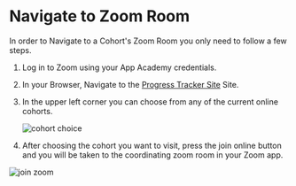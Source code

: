 # Navigate to Zoom Room

In order to Navigate to a Cohort's Zoom Room you only need to follow a few steps.

1. Log in to Zoom using your App Academy credentials.
2. In your Browser, Navigate to the [Progress Tracker Site][progress-tracker-site] Site.
3. In the upper left corner you can choose from any of the current online cohorts.

   ![cohort choice][progress-tracker-1]

4. After choosing the cohort you want to visit, press the join online button and you will be taken to the coordinating zoom room in your Zoom app.

![join zoom][join-zoom]

[join-zoom]: https://github.com/jdrichardsappacad/AppAcademy-Online-Onboarding-Instruction-Guide/blob/master/assets/progress-tracker-2.png
[progress-tracker-1]: https://github.com/jdrichardsappacad/AppAcademy-Online-Onboarding-Instruction-Guide/blob/master/assets/progress-tracker-1.png
[progress-tracker-2]: https://github.com/jdrichardsappacad/AppAcademy-Online-Onboarding-Instruction-Guide/blob/master/assets/progress-tracker-2.png
[progress-tracker-site]: https://progress.appacademy.io/
